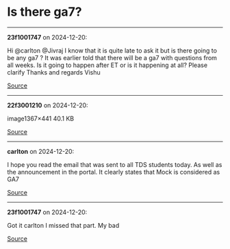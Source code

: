 # Is there ga7?


---

**23f1001747** on 2024-12-20:

Hi @carlton @Jivraj
I know that it is quite late to ask it but is there going to be any ga7 ?
It was earlier told that there will be a ga7 with questions from all weeks. Is it going to happen after ET  or is it happening at all?
Please clarify
Thanks and regards
Vishu

[Source](https://discourse.onlinedegree.iitm.ac.in/t/is-there-ga7/159810/1)

---

**22f3001210** on 2024-12-20:

image1367×441 40.1 KB

[Source](https://discourse.onlinedegree.iitm.ac.in/t/is-there-ga7/159810/2)

---

**carlton** on 2024-12-20:

I hope you read the email that was sent to all TDS students today. As well as the announcement in the portal.
It clearly states that Mock is considered as GA7

[Source](https://discourse.onlinedegree.iitm.ac.in/t/is-there-ga7/159810/3)

---

**23f1001747** on 2024-12-20:

Got it carlton
I missed that part. My bad

[Source](https://discourse.onlinedegree.iitm.ac.in/t/is-there-ga7/159810/4)